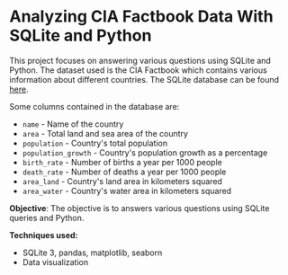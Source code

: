 # Analyzing CIA Factbook Data With SQLite and Python

This project focuses on answering various questions using SQLite and Python. The dataset used is the CIA Factbook which contains various information about different countries. The SQLite database can be found [here](https://github.com/factbook/factbook.sql/releases).

Some columns contained in the database are:
* `name` - Name of the country
* `area` - Total land and sea area of the country
* `population` - Country's total population
* `population_growth` - Country's population growth as a percentage
* `birth_rate` - Number of births a year per 1000 people
* `death_rate` - Number of deaths a year per 1000 people
* `area_land` - Country's land area in kilometers squared
* `area_water` - Country's water area in kilometers squared

**Objective**: The objective is to answers various questions using SQLite queries and Python.

**Techniques used:**
* SQLite 3, pandas, matplotlib, seaborn
* Data visualization
